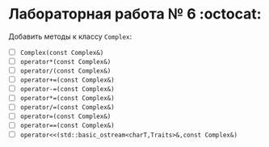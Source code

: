 # Лабораторная работа № 6 :octocat: 
Добавить методы к классу `Complex`:
- [ ] `Complex(const Complex&)`
- [ ] `operator*(const Complex&)`
- [ ] `operator/(const Complex&)`
- [ ] `operator+=(const Complex&)`
- [ ] `operator-=(const Complex&)`
- [ ] `operator*=(const Complex&)`
- [ ] `operator/=(const Complex&)`
- [ ] `operator=(const Complex&)`
- [ ] `operator==(const Complex&)`
- [ ] `operator<<(std::basic_ostream<charT,Traits>&,const Complex&)` 

